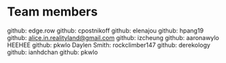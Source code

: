 # Team members
github: edge.row 
github: cpostnikoff 
github: elenajou 
github: hpang19
github: alice.in.realityland@gmail.com
github: izcheung
github: aaronawylo HEEHEE
github: pkwlo 
Daylen Smith: rockclimber147
github: derekology
github: ianhdchan
github: pkwlo
